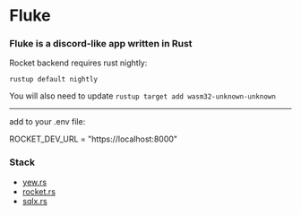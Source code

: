 # Fluke
### Fluke is a discord-like app written in Rust

Rocket backend requires rust nightly:

`rustup default nightly`

You will also need to update  `rustup target add wasm32-unknown-unknown`

***

add to your .env file: 

ROCKET_DEV_URL = "https://localhost:8000"

### Stack
- [yew.rs](https://yew.rs/)
- [rocket.rs](https://rocket.rs/)
- [sqlx.rs](https://docs.rs/sqlx/0.6.3/sqlx/index.html)
